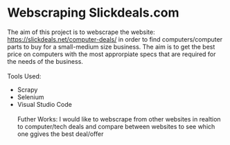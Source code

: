 # Webscraping Slickdeals.com
The aim of this project is to webscrape the website: https://slickdeals.net/computer-deals/ in order to find computers/computer parts to buy for a small-medium size business. The aim is to get the best price on computers with the most approrpiate specs that are required for the needs of the business.
<br> <br>
Tools Used:
- Scrapy
- Selenium
- Visual Studio Code
<br><br>
Futher Works: I would like to webscrape from other websites in realtion to computer/tech deals and compare between websites to see which one ggives the best deal/offer 
